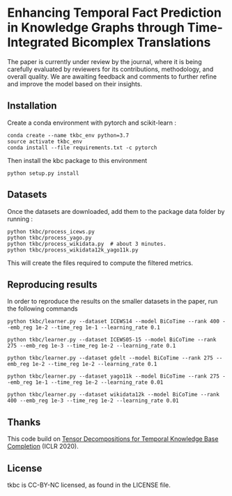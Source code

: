 # Enhancing Temporal Fact Prediction in Knowledge Graphs through Time-Integrated Bicomplex Translations

The paper is currently under review by the journal, where it is being carefully evaluated by reviewers for its contributions, methodology, and overall quality. We are awaiting feedback and comments to further refine and improve the model based on their insights.

## Installation
Create a conda environment with pytorch and scikit-learn :
```
conda create --name tkbc_env python=3.7
source activate tkbc_env
conda install --file requirements.txt -c pytorch
```

Then install the kbc package to this environment
```
python setup.py install
```

## Datasets

Once the datasets are downloaded, add them to the package data folder by running :
```
python tkbc/process_icews.py
python tkbc/process_yago.py
python tkbc/process_wikidata.py  # about 3 minutes.
python tkbc/process_wikidata12k_yago11k.py
```

This will create the files required to compute the filtered metrics.

## Reproducing results

In order to reproduce the results on the smaller datasets in the paper, run the following commands

```
python tkbc/learner.py --dataset ICEWS14 --model BiCoTime --rank 400 --emb_reg 1e-2 --time_reg 1e-1 --learning_rate 0.1

python tkbc/learner.py --dataset ICEWS05-15 --model BiCoTime --rank 275 --emb_reg 1e-3 --time_reg 1e-2 --learning_rate 0.1

python tkbc/learner.py --dataset gdelt --model BiCoTime --rank 275 --emb_reg 1e-2 --time_reg 1e-2 --learning_rate 0.1

python tkbc/learner.py --dataset yago11k --model BiCoTime --rank 275 --emb_reg 1e-1 --time_reg 1e-2 --learning_rate 0.01

python tkbc/learner.py --dataset wikidata12k --model BiCoTime --rank 400 --emb_reg 1e-3 --time_reg 1e-2 --learning_rate 0.01
```

## Thanks
This code build on [Tensor Decompositions for Temporal Knowledge Base Completion](https://arxiv.org/abs/2004.04926) (ICLR 2020).

## License
tkbc is CC-BY-NC licensed, as found in the LICENSE file.
